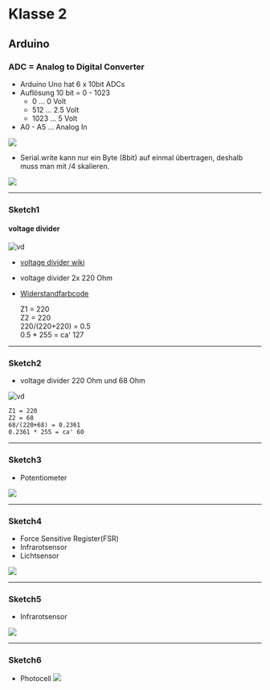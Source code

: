 # Klasse 2

## Arduino

### ADC = Analog to Digital Converter

- Arduino Uno hat 6 x 10bit ADCs 
- Auflösung 10 bit = 0 - 1023
	- 0 ... 0 Volt
	- 512 ... 2.5 Volt
	- 1023 ... 5 Volt
- A0 - A5 ... Analog In

![](k2/img/adc.PNG)

- Serial.write kann nur ein Byte (8bit) auf einmal übertragen, deshalb muss man mit /4 skalieren.

![](k2/img/adc_max.PNG)


---

### Sketch1

#### voltage divider
![vd](k2/img/voltage_devider1.svg)  

- [voltage divider wiki](http://de.wikipedia.org/wiki/Spannungsteiler)


- voltage divider 2x 220 Ohm 
- [Widerstandfarbcode](https://www.elektronik-kompendium.de/sites/bau/1109051.htm)


	Z1 = 220  
	Z2 = 220  
	220/(220+220) = 0.5  
	0.5 * 255 = ca' 127  

---

### Sketch2

- voltage divider 220 Ohm und 68 Ohm

![vd](k2/img/voltage_devider_68.svg)

	Z1 = 220  
	Z2 = 68  
	68/(220+68) = 0.2361  
	0.2361 * 255 = ca' 60  


---

### Sketch3

- Potentiometer

![](k2/img/poti.svg)

---

### Sketch4

- Force Sensitive Register(FSR)
- Infrarotsensor
- Lichtsensor

![](k2/img/fsr.svg)

---

### Sketch5
- Infrarotsensor

![](k2/img/sharp.svg)


---

### Sketch6

- Photocell
![](k2/img/photocell.png)




